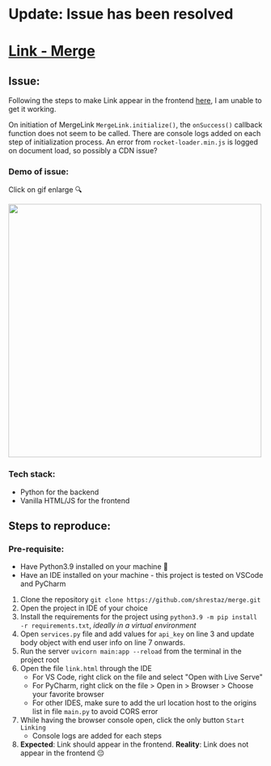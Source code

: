 # Update: Issue has been resolved

# [Link - Merge](https://www.merge.dev/docs/get-started/link/)

## Issue:

Following the steps to make Link appear in the frontend [here](https://www.merge.dev/docs/get-started/link/#step-2), I am unable to get it working.

On initiation of MergeLink `MergeLink.initialize()`, the `onSuccess()` callback function does not seem to be called. There are console logs added on each step of initialization process. An error from `rocket-loader.min.js` is logged on document load, so possibly a CDN issue?

### Demo of issue:

Click on gif enlarge 🔍

<img src="https://user-images.githubusercontent.com/9460504/179392423-8a43331d-3076-43c8-91cb-472d4d026b37.gif" width=500px>

### Tech stack:

- Python for the backend
- Vanilla HTML/JS for the frontend

## Steps to reproduce:

### Pre-requisite:

- Have Python3.9 installed on your machine 🐍
- Have an IDE installed on your machine - this project is tested on VSCode and PyCharm

1. Clone the repository `git clone https://github.com/shrestaz/merge.git`
2. Open the project in IDE of your choice
3. Install the requirements for the project using `python3.9 -m pip install -r requirements.txt`, _ideally in a virtual environment_
4. Open `services.py` file and add values for `api_key` on line 3 and update body object with end user info on line 7 onwards.
5. Run the server `uvicorn main:app --reload` from the terminal in the project root
6. Open the file `link.html` through the IDE
   - For VS Code, right click on the file and select "Open with Live Serve"
   - For PyCharm, right click on the file > Open in > Browser > Choose your favorite browser
   - For other IDES, make sure to add the url location host to the origins list in file `main.py` to avoid CORS error
7. While having the browser console open, click the only button `Start Linking`
   - Console logs are added for each steps
8. **Expected**: Link should appear in the frontend. **Reality**: Link does not appear in the frontend 😔
